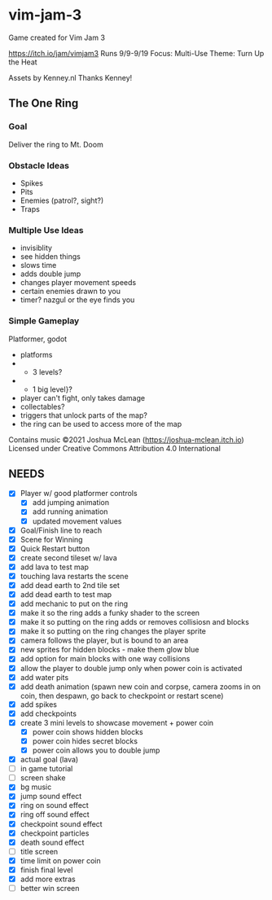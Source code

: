 # vim-jam-3

Game created for Vim Jam 3

https://itch.io/jam/vimjam3
Runs 9/9-9/19
Focus: Multi-Use
Theme: Turn Up the Heat

Assets by Kenney.nl
Thanks Kenney!

## The One Ring

### Goal

Deliver the ring to Mt. Doom

### Obstacle Ideas

- Spikes
- Pits
- Enemies (patrol?, sight?)
- Traps

### Multiple Use Ideas

- invisiblity
- see hidden things
- slows time
- adds double jump
- changes player movement speeds
- certain enemies drawn to you
- timer? nazgul or the eye finds you

### Simple Gameplay

Platformer, godot

- platforms
- - 3 levels?
- - 1 big level}?
- player can't fight, only takes damage
- collectables?
- triggers that unlock parts of the map?
- the ring can be used to access more of the map

Contains music ©2021 Joshua McLean (https://joshua-mclean.itch.io)
Licensed under Creative Commons Attribution 4.0 International

## NEEDS

- [x] Player w/ good platformer controls
  - [x] add jumping animation
  - [x] add running animation
  - [x] updated movement values
- [x] Goal/Finish line to reach
- [x] Scene for Winning
- [x] Quick Restart button
- [x] create second tileset w/ lava
- [x] add lava to test map
- [x] touching lava restarts the scene
- [x] add dead earth to 2nd tile set
- [x] add dead earth to test map
- [x] add mechanic to put on the ring
- [x] make it so the ring adds a funky shader to the screen
- [x] make it so putting on the ring adds or removes collisiosn and blocks
- [x] make it so putting on the ring changes the player sprite
- [x] camera follows the player, but is bound to an area
- [x] new sprites for hidden blocks - make them glow blue
- [x] add option for main blocks with one way collisions
- [x] allow the player to double jump only when power coin is activated
- [x] add water pits
- [x] add death animation (spawn new coin and corpse, camera zooms in on coin, then despawn, go back to checkpoint or restart scene)
- [x] add spikes
- [x] add checkpoints
- [x] create 3 mini levels to showcase movement + power coin
  - [x] power coin shows hidden blocks
  - [x] power coin hides secret blocks
  - [x] power coin allows you to double jump
- [x] actual goal (lava)
- [ ] in game tutorial
- [ ] screen shake
- [x] bg music
- [x] jump sound effect
- [x] ring on sound effect
- [x] ring off sound effect
- [x] checkpoint sound effect
- [x] checkpoint particles
- [x] death sound effect
- [ ] title screen
- [x] time limit on power coin
- [x] finish final level
- [x] add more extras
- [ ] better win screen
